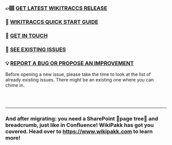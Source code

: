 ### 👉🏽 [GET LATEST WIKITRACCS RELEASE](https://github.com/WikiTransformationProject/wikitraccs-releases/releases)
### 📖 [WIKITRACCS QUICK START GUIDE](https://www.wikitransformationproject.com/docs/getting-started)
### 📨 [GET IN TOUCH](https://www.wikitransformationproject.com/contact)
### 🚩 [SEE EXISTING ISSUES](https://github.com/WikiTransformationProject/wikitraccs-releases/issues)
### 💡 [REPORT A BUG OR PROPOSE AN IMPROVEMENT](https://github.com/WikiTransformationProject/wikitraccs-releases/issues/new)

Before opening a new issue, please take the time to look at the list of already existing issues. There might be an existing one where you can chime in.

<br>
<br>

---

### And after migrating: you need a SharePoint 🌳page tree🌳 and breadcrumb, just like in Confluence! WikiPakk has got you covered. Head over to https://www.wikipakk.com to learn more!
